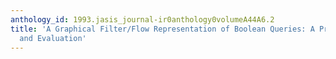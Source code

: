 ```yaml
---
anthology_id: 1993.jasis_journal-ir0anthology0volumeA44A6.2
title: 'A Graphical Filter/Flow Representation of Boolean Queries: A Prototype Implementation
  and Evaluation'
---
```

